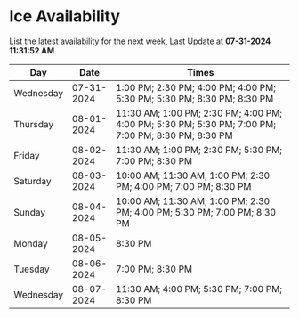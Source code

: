 # Ice Availability

List the latest availability for the next week, Last Update at **07-31-2024 11:31:52 AM**

| Day         | Date        | Times       |
| ----------- | ----------- | ----------- |
|Wednesday|07-31-2024|1:00 PM; 2:30 PM; 4:00 PM; 4:00 PM; 5:30 PM; 5:30 PM; 8:30 PM; 8:30 PM|
|Thursday|08-01-2024|11:30 AM; 1:00 PM; 2:30 PM; 4:00 PM; 4:00 PM; 5:30 PM; 5:30 PM; 7:00 PM; 7:00 PM; 8:30 PM; 8:30 PM|
|Friday|08-02-2024|11:30 AM; 1:00 PM; 2:30 PM; 5:30 PM; 7:00 PM; 8:30 PM|
|Saturday|08-03-2024|10:00 AM; 11:30 AM; 1:00 PM; 2:30 PM; 4:00 PM; 7:00 PM; 8:30 PM|
|Sunday|08-04-2024|10:00 AM; 11:30 AM; 1:00 PM; 2:30 PM; 4:00 PM; 5:30 PM; 7:00 PM; 8:30 PM|
|Monday|08-05-2024|8:30 PM|
|Tuesday|08-06-2024|7:00 PM; 8:30 PM|
|Wednesday|08-07-2024|11:30 AM; 4:00 PM; 5:30 PM; 7:00 PM; 8:30 PM|
